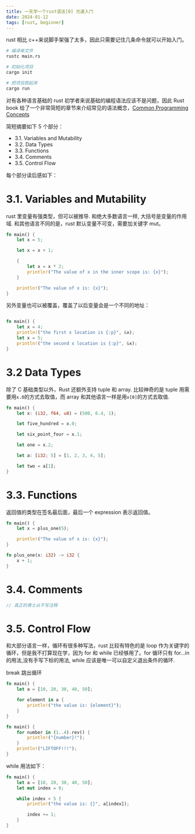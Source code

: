```yaml
---
title: 一天学一个rust语法[0] 光速入门
date: 2024-01-12
tags: [rust, beginner]
---
```


rust 相比 c++来说脚手架强了太多，因此只需要记住几条命令就可以开始入门。

```bash
# 编译单文件
rustc main.rs

# 初始化项目
cargo init

# 把项目跑起来
cargo run

```

对有各种语言基础的 rust 初学者来说基础的编程语法应该不是问题，因此 Rust book 给了一个非常简短的章节来介绍常见的语法概念，[Common Programming Concepts](https://doc.rust-lang.org/book/ch03-00-common-programming-concepts.html)

简短摘要如下 5 个部分：

- 3.1. Variables and Mutability
- 3.2. Data Types
- 3.3. Functions
- 3.4. Comments
- 3.5. Control Flow

每个部分读后感如下：

# 3.1. Variables and Mutability

rust 里变量有强类型，但可以被推导. 和绝大多数语言一样, 大括号是变量的作用域. 和其他语言不同的是，rust 默认变量不可变，需要加关键字 mut。

```rust
fn main() {
    let x = 5;

    let x = x + 1;

    {
        let x = x * 2;
        println!("The value of x in the inner scope is: {x}");
    }

    println!("The value of x is: {x}");
}
```

另外变量也可以被覆盖，覆盖了以后变量会是一个不同的地址：

```rust

fn main() {
    let x = 4;
    println!("the first x location is {:p}", &x);
    let x = 5;
    println!("the second x location is {:p}", &x);
}

```

# 3.2 Data Types

除了 C 基础类型以外，Rust 还额外支持 tuple 和 array.
比较神奇的是 tuple 用需要用`x.0`的方式去取值，而 array 和其他语言一样是用`x[0]`的方式去取值.

```rust
fn main() {
    let x: (i32, f64, u8) = (500, 6.4, 1);

    let five_hundred = x.0;

    let six_point_four = x.1;

    let one = x.2;

    let a: [i32; 5] = [1, 2, 3, 4, 5];

    let two = a[1];
}

```

# 3.3. Functions

返回值的类型在签名最后面，最后一个 expression 表示返回值。

```rust
fn main() {
    let x = plus_one(5);

    println!("The value of x is: {x}");
}

fn plus_one(x: i32) -> i32 {
    x + 1;
}

```

# 3.4. Comments

```rust
// 真正的勇士从不写注释
```

# 3.5. Control Flow

和大部分语言一样，循环有很多种写法，rust 比较有特色的是 loop 作为关键字的循环，但是我不打算现在学，因为 for 和 while 已经够用了。for 循环只有 for...in 的用法,没有手写下标的用法, while 应该是唯一可以自定义退出条件的循环.

break 跳出循环

```rust
fn main() {
    let a = [10, 20, 30, 40, 50];

    for element in a {
        println!("the value is: {element}");
    }
}

fn main() {
    for number in (1..4).rev() {
        println!("{number}!");
    }
    println!("LIFTOFF!!!");
}

```

while 用法如下：

```rust
fn main() {
    let a = [10, 20, 30, 40, 50];
    let mut index = 0;

    while index < 5 {
        println!("the value is: {}", a[index]);

        index += 1;
    }
}
```
